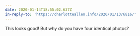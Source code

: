 ```yaml
---
date: 2020-01-14T18:55:02.637Z
in-reply-to: 'https://charlotteallen.info/2020/01/13/6816/'
---
```


This looks good! But why do you have four identical photos?
